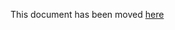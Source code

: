 This document has been moved [here](https://cartography-cncf.github.io/cartography/modules/kubernetes/schema.html)
